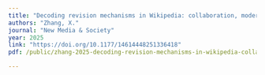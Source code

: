 ```yaml
---
title: "Decoding revision mechanisms in Wikipedia: collaboration, moderation, and collectivities"
authors: "Zhang, X."
journal: "New Media & Society"
year: 2025
link: "https://doi.org/10.1177/14614448251336418"
pdf: /public/zhang-2025-decoding-revision-mechanisms-in-wikipedia-collaboration-moderation-and-collectivities.pdf

---
```

